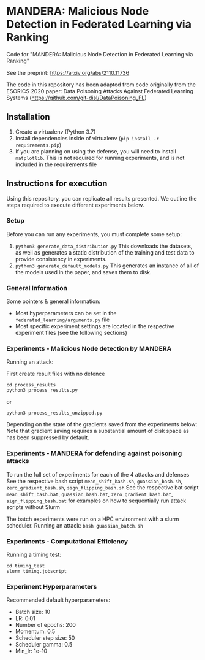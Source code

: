 # MANDERA: Malicious Node Detection in Federated Learning via Ranking

Code for "MANDERA: Malicious Node Detection in Federated Learning via Ranking"

See the preprint: https://arxiv.org/abs/2110.11736

The code in this repository has been adapted from code originally from the ESORICS 2020 paper: Data Poisoning Attacks Against Federated Learning Systems (https://github.com/git-disl/DataPoisoning_FL)

## Installation

1) Create a virtualenv (Python 3.7)
2) Install dependencies inside of virtualenv (```pip install -r requirements.pip```)
3) If you are planning on using the defense, you will need to install ```matplotlib```. This is not required for running experiments, and is not included in the requirements file

## Instructions for execution

Using this repository, you can replicate all results presented. We outline the steps required to execute different experiments below.

### Setup

Before you can run any experiments, you must complete some setup:

1) ```python3 generate_data_distribution.py``` This downloads the datasets, as well as generates a static distribution of the training and test data to provide consistency in experiments.
2) ```python3 generate_default_models.py``` This generates an instance of all of the models used in the paper, and saves them to disk.

### General Information

Some pointers & general information:
- Most hyperparameters can be set in the ```federated_learning/arguments.py``` file
- Most specific experiment settings are located in the respective experiment files (see the following sections)

### Experiments - Malicious Node detection by MANDERA

Running an attack: 

First create result files with no defence

```
cd process_results
python3 process_results.py
```
or
```
python3 process_results_unzipped.py
```
Depending on the state of the gradients saved from the experiments below:
Note that gradient saving requires a substantial amount of disk space as has been suppressed by default.


### Experiments - MANDERA for defending against poisoning attacks
To run the full set of experiments for each of the 4 attacks and defenses
See the respective bash script `mean_shift_bash.sh`, `guassian_bash.sh`, `zero_gradient_bash.sh`, `sign_flipping_bash.sh`
See the respective bat script `mean_shift_bash.bat`, `guassian_bash.bat`, `zero_gradient_bash.bat`, `sign_flipping_bash.bat`
for examples on how to sequentially run attack scripts without Slurm

The batch experiments were run on a HPC environment with a slurm scheduler.
Running an attack: ```bash guassian_batch.sh```


### Experiments - Computational Efficiency

Running a timing test:
```
cd timing_test
slurm timing.jobscript
```

### Experiment Hyperparameters

Recommended default hyperparameters:
- Batch size: 10
- LR: 0.01
- Number of epochs: 200
- Momentum: 0.5
- Scheduler step size: 50
- Scheduler gamma: 0.5
- Min_lr: 1e-10
